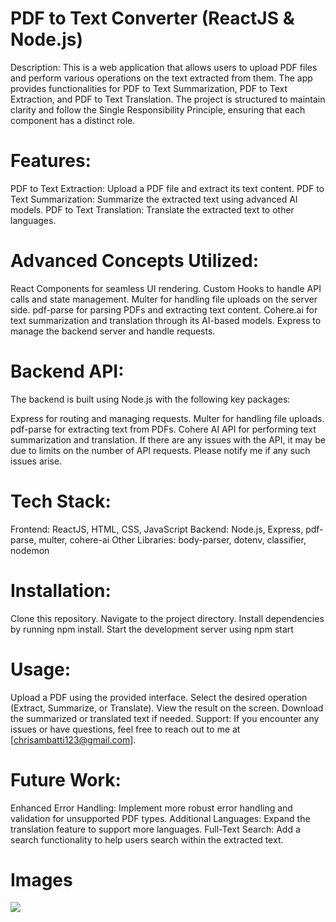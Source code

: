 # PDF to Text Converter (ReactJS & Node.js)
Description:
This is a web application that allows users to upload PDF files and perform various operations on the text extracted from them. The app provides functionalities for PDF to Text Summarization, PDF to Text Extraction, and PDF to Text Translation. The project is structured to maintain clarity and follow the Single Responsibility Principle, ensuring that each component has a distinct role.

# Features:
PDF to Text Extraction: Upload a PDF file and extract its text content.
PDF to Text Summarization: Summarize the extracted text using advanced AI models.
PDF to Text Translation: Translate the extracted text to other languages.

# Advanced Concepts Utilized:
React Components for seamless UI rendering.
Custom Hooks to handle API calls and state management.
Multer for handling file uploads on the server side.
pdf-parse for parsing PDFs and extracting text content.
Cohere.ai for text summarization and translation through its AI-based models.
Express to manage the backend server and handle requests.
# Backend API:
The backend is built using Node.js with the following key packages:

Express for routing and managing requests.
Multer for handling file uploads.
pdf-parse for extracting text from PDFs.
Cohere AI API for performing text summarization and translation.
If there are any issues with the API, it may be due to limits on the number of API requests. Please notify me if any such issues arise.

# Tech Stack:
Frontend: ReactJS, HTML, CSS, JavaScript
Backend: Node.js, Express, pdf-parse, multer, cohere-ai
Other Libraries: body-parser, dotenv, classifier, nodemon
# Installation:
Clone this repository.
Navigate to the project directory.
Install dependencies by running npm install.
Start the development server using npm start
# Usage:
Upload a PDF using the provided interface.
Select the desired operation (Extract, Summarize, or Translate).
View the result on the screen.
Download the summarized or translated text if needed.
Support:
If you encounter any issues or have questions, feel free to reach out to me at [chrisambatti123@gmail.com].

# Future Work:
Enhanced Error Handling: Implement more robust error handling and validation for unsupported PDF types.
Additional Languages: Expand the translation feature to support more languages.
Full-Text Search: Add a search functionality to help users search within the extracted text.

# Images

<img src="C:\Users\CHRISTOPHER\Desktop\WhatsApp Image 2024-10-25 at 00.43.27_57b40eb0.jpg" style="max-width=100%;">
